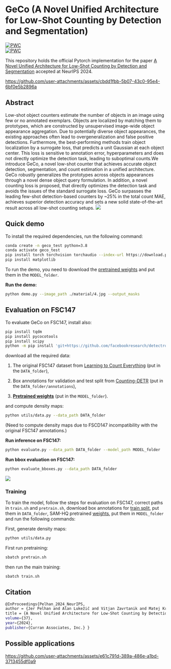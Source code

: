 # GeCo (A Novel Unified Architecture for Low-Shot Counting by Detection and Segmentation)


 	
[![PWC](https://img.shields.io/endpoint.svg?url=https://paperswithcode.com/badge/a-novel-unified-architecture-for-low-shot/few-shot-object-counting-and-detection-on)](https://paperswithcode.com/sota/few-shot-object-counting-and-detection-on?p=a-novel-unified-architecture-for-low-shot)  	
[![PWC](https://img.shields.io/endpoint.svg?url=https://paperswithcode.com/badge/a-novel-unified-architecture-for-low-shot/object-counting-on-fsc147)](https://paperswithcode.com/sota/object-counting-on-fsc147?p=a-novel-unified-architecture-for-low-shot)



This repository holds the official Pytorch implementation for the paper [A Novel Unified Architecture for Low-Shot Counting by Detection and Segmentation](https://arxiv.org/pdf/2409.18686) accepted at NeurIPS 2024.



https://github.com/user-attachments/assets/cbdd1fbb-5b07-43c0-95e4-6bf0e5b2896a





## Abstract
Low-shot object counters estimate the number of objects in an image using few or no annotated exemplars. Objects are localized by matching them to prototypes, which are constructed by unsupervised image-wide object appearance aggregation. Due to potentially diverse object appearances, the existing approaches often lead to overgeneralization and false positive detections. 
Furthermore, the best-performing methods train object localization by a surrogate loss, that predicts a unit Gaussian at each object center. This loss is sensitive to annotation error, hyperparameters and does not directly optimize the detection task, leading to suboptimal counts.We introduce GeCo, a novel low-shot counter that achieves accurate object detection, segmentation, and count estimation in a unified architecture. GeCo robustly generalizes the prototypes across objects appearances through a novel dense object query formulation. In addition, a novel counting loss is proposed, that directly optimizes the detection task and avoids the issues of the standard surrogate loss. GeCo surpasses the leading few-shot detection-based counters by ~25\% in the total count MAE, achieves superior detection accuracy and sets a new solid state-of-the-art result across all low-shot counting setups. 
![](material/architecture.jpg)


## Quick demo

To install the required dependencies, run the following command:

```bash
conda create -n geco_test python=3.8
conda activate geco_test
pip install torch torchvision torchaudio --index-url https://download.pytorch.org/whl/cu118
pip install matplotlib
```

To run the demo, you need to download the [pretrained weights](https://drive.google.com/file/d/1wjOF9MWkrVJVo5uG3gVqZEW9pwRq_aIk/view?usp=sharing) and put them in the `MODEL_folder`.

**Run the demo:**

```bash
python demo.py --image_path ./material/4.jpg --output_masks
```


## Evaluation on FSC147

To evaluate GeCo on FSC147, install also:

```bash 
pip install tqdm
pip install pycocotools
pip install scipy
python -m pip install 'git+https://github.com/facebookresearch/detectron2.git'
```

download all the required data:
1. The original FSC147 dataset from [Learning to Count Everything](https://drive.google.com/file/d/1ymDYrGs9DSRicfZbSCDiOu0ikGDh5k6S/view?usp=sharing) (put in the `DATA_folder`),

2. Box annotations for validation and test split from [Counting-DETR](https://drive.google.com/drive/folders/1Jvr2Bu2cD_yn4W_DjKIW6YjdAiUsw_WA) (put in the `DATA_folder/annotations`),

3. [**Pretrained weights**](https://drive.google.com/file/d/1wjOF9MWkrVJVo5uG3gVqZEW9pwRq_aIk/view?usp=sharing) (put in the `MODEL_folder`).

and compute density maps: 
```bash
python utils/data.py --data_path DATA_folder
```
(Need to compute density maps due to FSCD147 incompatibility with the original FSC147 annotations.)

**Run inference on FSC147:**

```bash
python evaluate.py --data_path DATA_folder --model_path MODEL_folder
```
**Run bbox evaluation on FSC147:**

```bash
python evaluate_bboxes.py --data_path DATA_folder
```

![](material/qualitative.png)

### Training

To train the model, follow the steps for evaluation on FSC147, correct paths in `train.sh` and `pretrain.sh`, download box annotations for [train split](https://drive.google.com/file/d/15_qpEZ7f0ZBrcTmgFnxx71lCdxAGtuTz/view?usp=sharing), put them in `DATA_folder`, SAM-HQ pretrained [weights](https://drive.google.com/file/d/1qobFYrI4eyIANfBSmYcGuWRaSIXfMOQ8/view?usp=sharing), put them in `MODEL_folder` and run the following commands:

First, generate density maps:
```bash
python utils/data.py
```

First run pretraining:
```bash
sbatch pretrain.sh
```

then run the main training:
```bash
sbatch train.sh
```

## Citation
```bash
@InProceedings{Pelhan_2024_NeurIPS, 
author = {Jer Pelhan and Alan Lukežič and Vitjan Zavrtanik and Matej Kristan},
title = {A Novel Unified Architecture for Low-Shot Counting by Detection and Segmentation}, booktitle = {Advances in Neural Information Processing Systems},
volume={37}, 
year={2024}, 
publisher={Curran Associates, Inc.} }
```

## Possible applications


https://github.com/user-attachments/assets/e61c791d-389a-486e-a1bd-3713455df0a9



